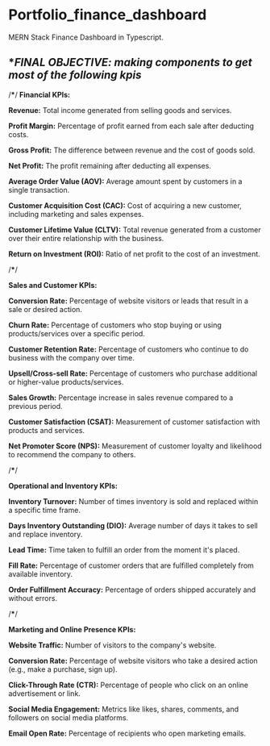 # Portfolio_finance_dashboard

MERN Stack Finance Dashboard in Typescript.

## \*_FINAL OBJECTIVE: making components to get most of the following kpis_

/********************************************\*********************************************/
**Financial KPIs:**

**Revenue:**
Total income generated from selling goods and services.

**Profit Margin:**
Percentage of profit earned from each sale after deducting costs.

**Gross Profit:**
The difference between revenue and the cost of goods sold.

**Net Profit:**
The profit remaining after deducting all expenses.

**Average Order Value (AOV):**
Average amount spent by customers in a single transaction.

**Customer Acquisition Cost (CAC):**
Cost of acquiring a new customer, including marketing
and sales expenses.

**Customer Lifetime Value (CLTV):**
Total revenue generated from a customer over their
entire relationship with the business.

**Return on Investment (ROI):**
Ratio of net profit to the cost of an investment.

/********************************************\*********************************************/

**Sales and Customer KPIs:**

**Conversion Rate:**
Percentage of website visitors or leads that result in a
sale or desired action.

**Churn Rate:**
Percentage of customers who stop buying or using products/services
over a specific period.

**Customer Retention Rate:**
Percentage of customers who continue to do business
with the company over time.

**Upsell/Cross-sell Rate:**
Percentage of customers who purchase additional or
higher-value products/services.

**Sales Growth:**
Percentage increase in sales revenue compared to a previous period.

**Customer Satisfaction (CSAT):**
Measurement of customer satisfaction with
products and services.

**Net Promoter Score (NPS):**
Measurement of customer loyalty and likelihood
to recommend the company to others.

/********************************************\*********************************************/

**Operational and Inventory KPIs:**

**Inventory Turnover:** Number of times inventory is sold and replaced within
a specific time frame.

**Days Inventory Outstanding (DIO):** Average number of days it takes to sell
and replace inventory.

**Lead Time:** Time taken to fulfill an order from the moment it's placed.

**Fill Rate:** Percentage of customer orders that are fulfilled completely
from available inventory.

**Order Fulfillment Accuracy:** Percentage of orders shipped accurately
and without errors.

/********************************************\*********************************************/

**Marketing and Online Presence KPIs:**

**Website Traffic:**
Number of visitors to the company's website.

**Conversion Rate:**
Percentage of website visitors who take a desired action
(e.g., make a purchase, sign up).

**Click-Through Rate (CTR):**
Percentage of people who click on an online
advertisement or link.

**Social Media Engagement:**
Metrics like likes, shares, comments, and followers
on social media platforms.

**Email Open Rate:**
Percentage of recipients who open marketing emails.
